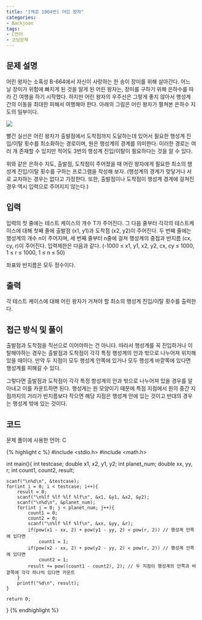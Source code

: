 ```yaml
---
title: "[백준 1004번] 어린 왕자"
categories:
- Backjoon
tags:
- C언어
- 코딩문제
---
```


## 문제 설명

어린 왕자는 소혹성 B-664에서 자신이 사랑하는 한 송이 장미를 위해 살아간다. 어느 날 장미가 위험에 빠지게 된 것을 알게 된 어린 왕자는, 장미를 구하기 위해 은하수를 따라 긴 여행을 하기 시작했다. 하지만 어린 왕자의 우주선은 그렇게 좋지 않아서 행성계 간의 이동을 최대한 피해서 여행해야 한다. 아래의 그림은 어린 왕자가 펼쳐본 은하수 지도의 일부이다.

![](https://onlinejudgeimages.s3-ap-northeast-1.amazonaws.com/upload/201003/dfcmhrjj_113gw6bcng2_b.gif)

빨간 실선은 어린 왕자가 출발점에서 도착점까지 도달하는데 있어서 필요한 행성계 진입/이탈 횟수를 최소화하는 경로이며, 원은 행성계의 경계를 의미한다. 이러한 경로는 여러 개 존재할 수 있지만 적어도 3번의 행성계 진입/이탈이 필요하다는 것을 알 수 있다.

위와 같은 은하수 지도, 출발점, 도착점이 주어졌을 때 어린 왕자에게 필요한 최소의 행성계 진입/이탈 횟수를 구하는 프로그램을 작성해 보자. (행성계의 경계가 맞닿거나 서로 교차하는 경우는 없다고 가정한다. 또한, 출발점이나 도착점이 행성계 경계에 걸쳐진 경우 역시 입력으로 주어지지 않는다.)

## 입력

입력의 첫 줄에는 테스트 케이스의 개수 T가 주어진다. 그 다음 줄부터 각각의 테스트케이스에 대해 첫째 줄에 출발점 (x1, y1)과 도착점 (x2, y2)이 주어진다. 두 번째 줄에는 행성계의 개수 n이 주어지며, 세 번째 줄부터 n줄에 걸쳐 행성계의 중점과 반지름 (cx, cy, r)이 주어진다. 입력제한은 다음과 같다. (-1000 ≤ x1, y1, x2, y2, cx, cy ≤ 1000, 1 ≤ r ≤ 1000, 1 ≤ n ≤ 50)

좌표와 반지름은 모두 정수이다.

## 출력

각 테스트 케이스에 대해 어린 왕자가 거쳐야 할 최소의 행성계 진입/이탈 횟수를 출력한다.

## 접근 방식 및 풀이

출발점과 도착점을 직선으로 이어야하는 건 아니다. 따라서 행성계를 꼭 진입하거나 이탈해야하는 경우는 출발점과 도착점이 각각 특정 행성계의 안과 밖으로 나누어져 위치해 있을 때이다. 만약 두 지점이 모두 행성계 안쪽에 있거나 모두 행성계 바깥쪽에 있다면 행성계를 피해갈 수 있다.

그렇다면 출발점과 도착점이 각각 특정 항성계의 안과 밖으로 나누어져 있을 경우를 알아내고 이를 카운트하면 된다.  행성계는 원 모양이기 때문에 특점 지점에서 원의 중간 지점까지의 거리가 반지름보다 작으면 해당 지점은 행성계 안에 있는 것이고 반대의 경우는 행성계 밖에 있는 것이다.

## 코드
문제 풀이에 사용한 언어: C

{% highlight c %}
#include <stdio.h>
#include <math.h>

int main(){
    int testcase;
    double x1, x2, y1, y2;
    int planet_num;
    double xx, yy, r;
    int count1, count2, result;
    
    scanf("\n%d\n", &testcase);
    for(int i = 0; i < testcase; i++){
        result = 0;
        scanf("\n%lf %lf %lf %lf\n", &x1, &y1, &x2, &y2);
        scanf("\n%d\n", &planet_num);
        for(int j = 0; j < planet_num; j++){
            count1 = 0;
            count2 = 0;
            scanf("\n%lf %lf %lf\n", &xx, &yy, &r);
            if(pow(x1 - xx, 2) + pow(y1 - yy, 2) < pow(r, 2)) // 행성계 안쪽에 있다면
                count1 = 1;
            if(pow(x2 - xx, 2) + pow(y2 - yy, 2) < pow(r, 2)) // 행성계 안쪽에 있다면
                count2 = 1;
            result += pow((count1 - count2), 2); // 두 지점이 행성계의 안쪽과 바깥쪽에 각각 하나씩 있다면 카운트
        }
        printf("%d\n", result);
    }
    
    return 0;
}
{% endhighlight %}
